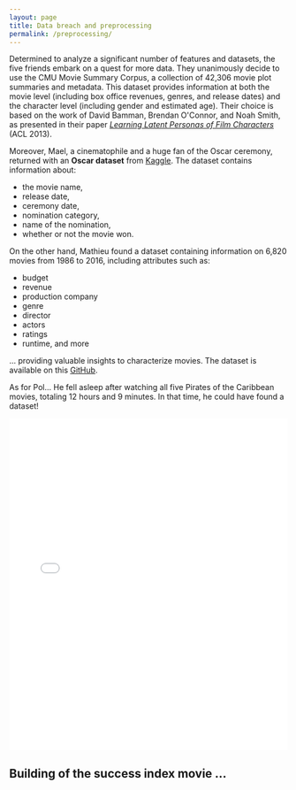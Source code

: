 ```yaml
---
layout: page
title: Data breach and preprocessing
permalink: /preprocessing/
---
```



Determined to analyze a significant number of features and datasets, the five friends embark on a quest for more data. They unanimously decide to use the CMU Movie Summary Corpus, a collection of 42,306 movie plot summaries and metadata. This dataset provides information at both the movie level (including box office revenues, genres, and release dates) and the character level (including gender and estimated age). Their choice is based on the work of David Bamman, Brendan O'Connor, and Noah Smith, as presented in their paper [*Learning Latent Personas of Film Characters*]((https://aclanthology.org/P13-1147.pdf)) (ACL 2013).

Moreover, Mael, a cinematophile and a huge fan of the Oscar ceremony, returned with an **Oscar dataset** from [Kaggle](https://www.kaggle.com/datasets/unanimad/the-oscar-award). The dataset contains information about: 
- the movie name, 
- release date,
- ceremony date, 
- nomination category, 
- name of the nomination,
- whether or not the movie won.

On the other hand, Mathieu found a dataset containing information on 6,820 movies from 1986 to 2016, including attributes such as: 
- budget
- revenue
- production company
- genre
- director
- actors
- ratings
- runtime, and more

... providing valuable insights to characterize movies. The dataset is available on this [GitHub](https://github.com/danielgrijalva/movie-stats).

As for Pol... He fell asleep after watching all five Pirates of the Caribbean movies, totaling 12 hours and 9 minutes. In that time, he could have found a dataset!



<iframe src="/assets/plots/bar_plot.html" width="100%" height="600" frameborder="0"></iframe>



## Building of the success index movie ... 

